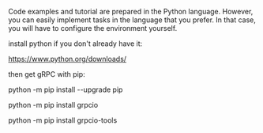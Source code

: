 Code examples and tutorial are prepared in the Python language. However, you can easily implement tasks in the language that you prefer. In that case, you will have to configure the environment yourself.

install python if you don't already have it:

https://www.python.org/downloads/

then get gRPC with pip:

python -m pip install --upgrade pip

python -m pip install grpcio

python -m pip install grpcio-tools
